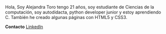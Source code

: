 Hola,
Soy Alejandra Toro tengo 21 años, soy estudiante de Ciencias de la computación, soy autodidacta, python developer junior y estoy aprendiendo C.
También he creado algunas páginas con HTML5 y CSS3.

**Contacto**
[Linkedln](http://https://www.linkedin.com/in/alejandra-toro-grisales-8a8a8b217/ "Linkedln")

<!---
Aleja184/Aleja184 is a ✨ special ✨ repository because its `README.md` (this file) appears on your GitHub profile.
You can click the Preview link to take a look at your changes.
--->
